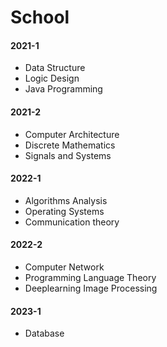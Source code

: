 # School
#### 2021-1
- Data Structure
- Logic Design
- Java Programming
#### 2021-2
- Computer Architecture
- Discrete Mathematics
- Signals and Systems
#### 2022-1
- Algorithms Analysis
- Operating Systems
- Communication theory
#### 2022-2
- Computer Network
- Programming Language Theory
- Deeplearning Image Processing
#### 2023-1
- Database